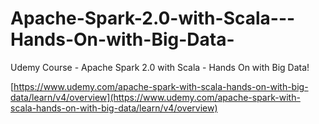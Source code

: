 # Apache-Spark-2.0-with-Scala---Hands-On-with-Big-Data-
Udemy Course - Apache Spark 2.0 with Scala - Hands On with Big Data!

[https://www.udemy.com/apache-spark-with-scala-hands-on-with-big-data/learn/v4/overview](https://www.udemy.com/apache-spark-with-scala-hands-on-with-big-data/learn/v4/overview)
